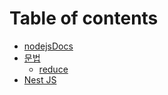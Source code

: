 # Table of contents

* [nodejsDocs](README.md)
* [문법](undefined/README.md)
  * [reduce](undefined/reduce.md)
* [Nest JS](nest-js.md)
